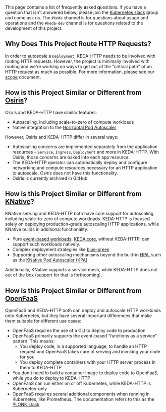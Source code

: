This page contains a list of **f**requently **a**sked **q**uestions. If you have a question that isn't answered below, please join the [Kubernetes slack](https://slack.k8s.io/) group and come ask us. The `#keda` channel is for questions about usage and operations and the `#keda-dev` channel is for questions related to the development of this project.

## Why Does This Project Route HTTP Requests?

In order to autoscale a `Deployment`, KEDA-HTTP needs to be involved with routing HTTP requests. However, the project is minimally involved with routing and we're working on ways to get out of the "critical path" of an HTTP request as much as possible. For more information, please see our [scope](./scope.md) document.

## How is this Project Similar or Different from [Osiris](https://github.com/deislabs/osiris)?

Osiris and KEDA-HTTP have similar features:

- Autoscaling, including scale-to-zero of compute workloads
- Native integration to the [Horizontal Pod Autoscaler](https://kubernetes.io/docs/tasks/run-application/horizontal-pod-autoscale/)

However, Osiris and KEDA-HTTP differ in several ways:

- Autoscaling concerns are implemented separately from the application resources - `Service`, `Ingress`, `Deployment` and more in KEDA-HTTP. With Osiris, those concerns are baked into each app resource.
- The KEDA-HTTP operator can automatically deploy and configure networking and compute resources necessary for an HTTP application to autoscale. Osiris does not have this functionality.
- Osiris is currently archived in GitHub

## How is this Project Similar or Different from [KNative](https://knative.dev/)?

KNative serving and KEDA-HTTP both have core support for autoscaling, including scale-to-zero of compute workloads. KEDA-HTTP is focused solely on deploying production-grade autoscaling HTTP applications, while KNative builds in additional functionality:

- Pure [event-based workloads](https://knative.dev/docs/eventing/). [KEDA core](https://github.com/kedacore/keda), without KEDA-HTTP, can support such workloads natively.
- Complex deployment strategies like [blue-green](https://knative.dev/docs/serving/samples/blue-green-deployment/)
- Supporting other autoscaling mechanisms beyond the built-in [HPA](https://kubernetes.io/docs/tasks/run-application/horizontal-pod-autoscale/), such as the [KNative Pod Autoscaler (KPA)](https://knative.dev/docs/serving/autoscaling/autoscaling-concepts/#knative-pod-autoscaler-kpa)

Additionally, KNative supports a service mesh, while KEDA-HTTP does not out of the box (support for that is forthcoming).

## How is this Project Similar or Different from [OpenFaaS](https://www.openfaas.com/)

OpenFaaS and KEDA-HTTP both can deploy and autoscale HTTP workloads onto Kubernetes, but they have several important differences that make them suitable for different use cases:

- OpenFaaS requires the use of a CLI to deploy code to production
- OpenFaaS primarily supports the event-based "functions as a service" pattern. This means:
  - You deploy code, in a supported language, to handle an HTTP request and OpenFaaS takes care of serving and invoking your code for you
  - You deploy complete containers with your HTTP server process in them to KEDA-HTTP
- You don't need to build a container image to deploy code to OpenFaaS, while you do to deploy to KEDA-HTTP
- OpenFaaS can run either on or off Kubernetes, while KEDA-HTTP is Kubernetes-only
- OpenFaaS requires several additional components when running in Kubernetes, like Prometheus. The documentation refers to this as the [PLONK stack](https://docs.openfaas.com/deployment/#plonk-stack)
